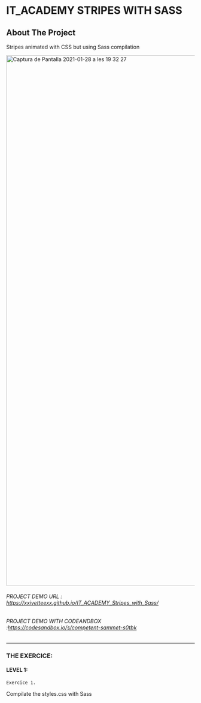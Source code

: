 # IT_ACADEMY STRIPES WITH SASS


<!-- ABOUT THE PROJECT -->
## About The Project
Stripes animated with CSS but using Sass compilation
 

<img width="1416" alt="Captura de Pantalla 2021-01-28 a les 19 32 27" src="https://user-images.githubusercontent.com/48102806/106182762-986e6c80-619f-11eb-8e54-71f22cf8c88e.png">



###### PROJECT DEMO URL : https://xxivetteexx.github.io/IT_ACADEMY_Stripes_with_Sass/
###### PROJECT DEMO WITH CODEANDBOX :https://codesandbox.io/s/competent-sammet-s0tbk
<hr>

### THE EXERCICE:

#### LEVEL 1:

```Exercice 1.```

Compilate the styles.css with Sass
